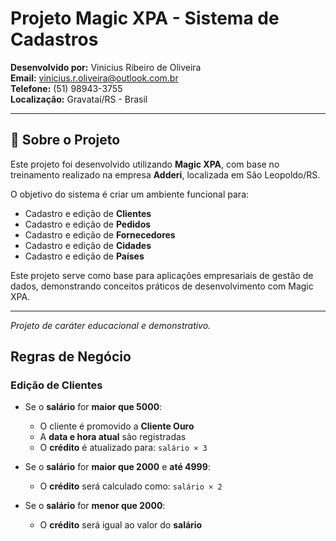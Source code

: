 # Projeto Magic XPA - Sistema de Cadastros

**Desenvolvido por:** Vinicius Ribeiro de Oliveira  
**Email:** vinicius.r.oliveira@outlook.com.br  
**Telefone:** (51) 98943-3755  
**Localização:** Gravataí/RS - Brasil

---

## 📌 Sobre o Projeto

Este projeto foi desenvolvido utilizando **Magic XPA**, com base no treinamento realizado na empresa **Adderi**, localizada em São Leopoldo/RS.

O objetivo do sistema é criar um ambiente funcional para:

- Cadastro e edição de **Clientes**
- Cadastro e edição de **Pedidos**
- Cadastro e edição de **Fornecedores**
- Cadastro e edição de **Cidades**
- Cadastro e edição de **Países**

Este projeto serve como base para aplicações empresariais de gestão de dados, demonstrando conceitos práticos de desenvolvimento com Magic XPA.

---

*Projeto de caráter educacional e demonstrativo.*

## Regras de Negócio

### Edição de Clientes

- Se o **salário** for **maior que 5000**:
  - O cliente é promovido a **Cliente Ouro**
  - A **data e hora atual** são registradas
  - O **crédito** é atualizado para: `salário × 3`

- Se o **salário** for **maior que 2000** e **até 4999**:
  - O **crédito** será calculado como: `salário × 2`

- Se o **salário** for **menor que 2000**:
  - O **crédito** será igual ao valor do **salário**
